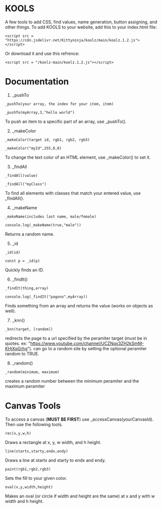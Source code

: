 # KOOLS

A few tools to add CSS, find values, name generation, button assigning, and other things. 
To add KOOLS to your website, add this to your index.html file:

```
<script src = "https://cdn.jsdelivr.net/Kittyninja/koolz/main/koolz.1.2.js"></script>
```

Or download it and use this refrence:
```
<script src = "/koolz-main/koolz.1.2.js"></script>
```

# Documentation


1. _pushTo
```
_pushTo(your array, the index for your item, item)

_pushTo(myArray,3,"hello world")
```
To push an item to a specific part of an array, use _pushTo().

2. _makeColor
```
_makeColor(target id, rgb1, rgb2, rgb3)

_makeColor("myId",255,0,0)
```

To change the text color of an HTML element, use _makeColor() to set it.

3. _findAll
```
_findAll(value)

_findAll("myClass")
```

To find all elements with classes that match your entered value, use _findAll().

4. _makeName

```
_makeName(includes last name, male/female)

console.log(_makeName(true,"male"))
```
Returns a random name.

5. _id

```
_id(id)

const p = _id(p)
```
Quickly finds an ID.

6. _findIt()

```
_findIt(thing,array)

console.log(_findIt("pagono",myArray))
```
Finds something from an array and returns the value (works on objects as well).

7. _knn()

```
_knn(target, [random])
```
redirects the page to a url specified by the peramiter target (must be in quotes.  ex: "https://www.youtube.com/channel/UCZNqx3ZH2kSmM-KHjXqGrhg").
can go to a random site by setting the optional peramiter random to TRUE.

8. _random()

```
_random(minimum, maximum)
```
creates a random number between the minimum peramiter and the maximum peramiter

# Canvas Tools

To access a canvas (**MUST BE FIRST**) use _accessCanvas(yourCanvasId).
Then use the following tools.

```
rec(x,y,w,h)
```
Draws a rectangle at x, y, w width, and h height.

```
line(startx,starty,endx,endy)
```
Draws a line at startx and starty to endx and endy.

```
paint(rgb1,rgb2,rgb3)
```
Sets the fill to your given color.

```
oval(x,y,width,height)
```
Makes an oval (or circle if width and height are the same) at x and y with w width and h height.



